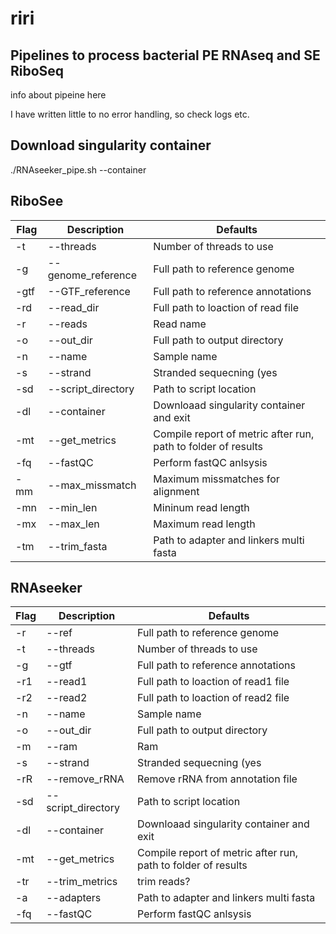 # riri

## Pipelines to process bacterial PE RNAseq and SE RiboSeq
info about pipeine here

I have written little to no error handling, so check logs etc.

## Download singularity container
./RNAseeker_pipe.sh --container


## RiboSee

| Flag | Description | Defaults |
| --- | --- | --- |
| -t|--threads | Number of threads to use | NA |
| -g|--genome\_reference | Full path to reference genome | ${Script\_dir}/references/NC_000962.fasta |
| -gtf|--GTF\_reference | Full path to reference annotations | ${Script\_dir}/references/NC_000962.gff |
| -rd|--read\_dir | Full path to loaction of read file | NA |
| -r|--reads | Read name | NA |
| -o|--out\_dir | Full path to output directory | NA |
| -n|--name | Sample name | NA |
| -s|--strand | Stranded sequecning (yes|no|reverse) | no |
| -sd|--script\_directory | Path to script location | $(dirname &quot;$0&quot;) |
| -dl|--container | Downloaad singularity container and exit | NA |
| -mt|--get\_metrics | Compile report of metric after run, path to folder of results | NA |
| -fq|--fastQC | Perform fastQC anlsysis | NA |
| -mm|--max\_missmatch | Maximum missmatches for alignment | 2 |
| -mn|--min\_len | Mininum read length | 24 |
| -mx|--max\_len | Maximum read length | 36 |
| -tm|--trim\_fasta | Path to adapter and linkers multi fasta | ${Script\_dir}/references/adapts.fasta |



## RNAseeker

| Flag | Description | Defaults |
| --- | --- | --- |
| -r|--ref | Full path to reference genome | ${Script\_dir}/references/NC_000962.fasta |
| -t|--threads | Number of threads to use |
| -g|--gtf | Full path to reference annotations | ${Script\_dir}/references/NC_000962.gff |
| -r1|--read1 | Full path to loaction of read1 file | NA |
| -r2|--read2 | Full path to loaction of read2 file | NA |
| -n|--name | Sample name | NA |
| -o|--out\_dir | Full path to output directory | NA |
| -m|--ram | Ram | 2\*threads |
| -s|--strand | Stranded sequecning (yes|no|reverse) | no |
| -rR|--remove\_rRNA | Remove rRNA from annotation file | NA |
| -sd|--script\_directory | Path to script location | $(dirname &quot;$0&quot;) |
| -dl|--container | Downloaad singularity container and exit | NA |
| -mt|--get\_metrics | Compile report of metric after run, path to folder of results | NA |
| -tr|--trim\_metrics | trim reads? | NA |
| -a|--adapters | Path to adapter and linkers multi fasta | ${Script\_dir}/references/adapts.fasta |
| -fq|--fastQC | Perform fastQC anlsysis | NA |
